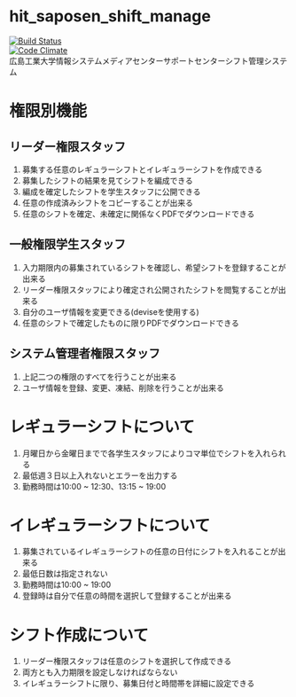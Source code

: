 hit_saposen_shift_manage
========================

[![Build Status](https://travis-ci.org/moriC/hit_saposen_shift_manage.png)](https://travis-ci.org/moriC/hit_saposen_shift_manage)  
[![Code Climate](https://codeclimate.com/github/moriC/hit_saposen_shift_manage.png)](https://codeclimate.com/github/moriC/hit_saposen_shift_manage)  
広島工業大学情報システムメディアセンターサポートセンターシフト管理システム


権限別機能
==========

リーダー権限スタッフ
----------------------

1. 募集する任意のレギュラーシフトとイレギュラーシフトを作成できる
2. 募集したシフトの結果を見てシフトを編成できる
3. 編成を確定したシフトを学生スタッフに公開できる
4. 任意の作成済みシフトをコピーすることが出来る
5. 任意のシフトを確定、未確定に関係なくPDFでダウンロードできる

一般権限学生スタッフ
----------------------

1. 入力期限内の募集されているシフトを確認し、希望シフトを登録することが出来る
2. リーダー権限スタッフにより確定され公開されたシフトを閲覧することが出来る
3. 自分のユーザ情報を変更できる(deviseを使用する)
4. 任意のシフトで確定したものに限りPDFでダウンロードできる

システム管理者権限スタッフ
----------------------------

1. 上記二つの権限のすべてを行うことが出来る
2. ユーザ情報を登録、変更、凍結、削除を行うことが出来る


レギュラーシフトについて
========================

1. 月曜日から金曜日までで各学生スタッフによりコマ単位でシフトを入れられる
2. 最低週３日以上入れないとエラーを出力する
3. 勤務時間は10:00 ~ 12:30、13:15 ~ 19:00


イレギュラーシフトについて
==========================

1. 募集されているイレギュラーシフトの任意の日付にシフトを入れることが出来る
2. 最低日数は指定されない
3. 勤務時間は10:00 ~ 19:00
4. 登録時は自分で任意の時間を選択して登録することが出来る


シフト作成について
==================

1. リーダー権限スタッフは任意のシフトを選択して作成できる
2. 両方とも入力期限を設定しなければならない
3. イレギュラーシフトに限り、募集日付と時間帯を詳細に設定できる
